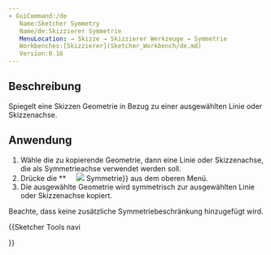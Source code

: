 ```yaml
---
- GuiCommand:/de
   Name:Sketcher Symmetry
   Name/de:Skizzierer Symmetrie
   MenuLocation: → Skizze → Skizzierer Werkzeuge → Symmetrie
   Workbenches:[Skizzierer](Sketcher_Workbench/de.md)
   Version:0.16
---
```



</div>

## Beschreibung

Spiegelt eine Skizzen Geometrie in Bezug zu einer ausgewählten Linie oder Skizzenachse.

## Anwendung

1.  Wähle die zu kopierende Geometrie, dann eine Linie oder Skizzenachse, die als Symmetrieachse verwendet werden soll.
2.  Drücke die **<img src=images/Sketcher_Symmetry.svg style="width:16px"> <img src=images/Sketcher_Symmetry.svg style="width:Symmetrie](Sketcher_Symmetry/de.md)** Taste oder wähle {{MenuCommand|Skizze → Skizzierer Werkzeuge → [16px"> Symmetrie}} aus dem oberen Menü.
3.  Die ausgewählte Geometrie wird symmetrisch zur ausgewählten Linie oder Skizzenachse kopiert.

Beachte, dass keine zusätzliche Symmetriebeschränkung hinzugefügt wird.


<div class="mw-translate-fuzzy">





</div>


{{Sketcher Tools navi

}}  
